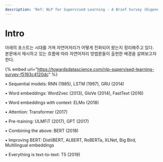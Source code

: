 ```yaml
---
description: 'Ref: NLP for Supervised Learning - A Brief Survey (Eugene Yan)'
---
```


# Intro

 아래의 포스트는 시대를 거쳐 자연어처리가 어떻게 진화되어 왔는지 정리해주고 있다. 본문에서 제시하고 있는 흐름에 따라 자연어처리 방법론들이 출현한 배경을 살펴보고자 한다. 

{% embed url="https://towardsdatascience.com/nlp-supervised-learning-survey-f5193c4120dc" %}

   • Sequential models:  RNN \(1985\), LSTM \(1997\), GRU \(2014\)

   • Word embeddings:  Word2vec \(2013\), GloVe \(2014\), FastText \(2016\)

   • Word embeddings with context:  ELMo \(2018\)

   • Attention:  Transformer \(2017\)

   • Pre-training:  ULMFiT \(2017\), GPT \(2017\)

   • Combining the above:  BERT \(2018\)

   • Improving BERT:  DistilBERT, ALBERT, RoBERTa, XLNet, Big Bird, Multilingual embeddings

   • Everything is text-to-text:  T5 \(2019\)



